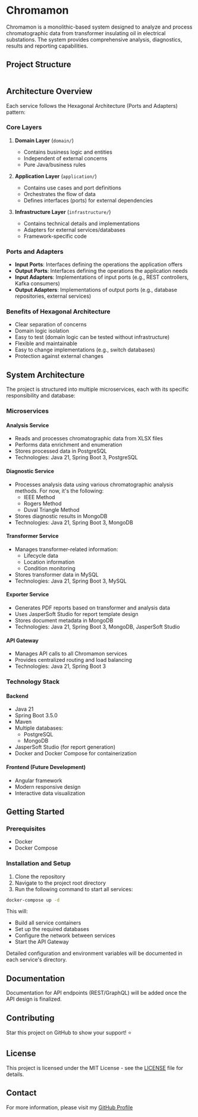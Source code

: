 # Chromamon

Chromamon is a monolithic-based system designed to analyze and process chromatographic data from transformer insulating oil in electrical substations. The system provides comprehensive analysis, diagnostics, results and reporting capabilities.

## Project Structure

```

```

## Architecture Overview

Each service follows the Hexagonal Architecture (Ports and Adapters) pattern:

### Core Layers

1. **Domain Layer** (`domain/`)
   - Contains business logic and entities
   - Independent of external concerns
   - Pure Java/business rules

2. **Application Layer** (`application/`)
   - Contains use cases and port definitions
   - Orchestrates the flow of data
   - Defines interfaces (ports) for external dependencies

3. **Infrastructure Layer** (`infrastructure/`)
   - Contains technical details and implementations
   - Adapters for external services/databases
   - Framework-specific code

### Ports and Adapters

- **Input Ports**: Interfaces defining the operations the application offers
- **Output Ports**: Interfaces defining the operations the application needs
- **Input Adapters**: Implementations of input ports (e.g., REST controllers, Kafka consumers)
- **Output Adapters**: Implementations of output ports (e.g., database repositories, external services)

### Benefits of Hexagonal Architecture

- Clear separation of concerns
- Domain logic isolation
- Easy to test (domain logic can be tested without infrastructure)
- Flexible and maintainable
- Easy to change implementations (e.g., switch databases)
- Protection against external changes

## System Architecture

The project is structured into multiple microservices, each with its specific responsibility and database:

### Microservices

#### Analysis Service
- Reads and processes chromatographic data from XLSX files
- Performs data enrichment and enumeration
- Stores processed data in PostgreSQL
- Technologies: Java 21, Spring Boot 3, PostgreSQL

#### Diagnostic Service
- Processes analysis data using various chromatographic analysis methods. For now, it's the following:
  - IEEE Method
  - Rogers Method
  - Duval Triangle Method
- Stores diagnostic results in MongoDB
- Technologies: Java 21, Spring Boot 3, MongoDB

#### Transformer Service
- Manages transformer-related information:
  - Lifecycle data
  - Location information
  - Condition monitoring
- Stores transformer data in MySQL
- Technologies: Java 21, Spring Boot 3, MySQL

#### Exporter Service
- Generates PDF reports based on transformer and analysis data
- Uses JasperSoft Studio for report template design
- Stores document metadata in MongoDB
- Technologies: Java 21, Spring Boot 3, MongoDB, JasperSoft Studio

#### API Gateway
- Manages API calls to all Chromamon services
- Provides centralized routing and load balancing
- Technologies: Java 21, Spring Boot 3

### Technology Stack

#### Backend
- Java 21
- Spring Boot 3.5.0
- Maven
- Multiple databases:
  - PostgreSQL
  - MongoDB
- JasperSoft Studio (for report generation)
- Docker and Docker Compose for containerization

#### Frontend (Future Development)
- Angular framework
- Modern responsive design
- Interactive data visualization

## Getting Started

### Prerequisites
- Docker
- Docker Compose

### Installation and Setup
1. Clone the repository
2. Navigate to the project root directory
3. Run the following command to start all services:
```bash
docker-compose up -d
```

This will:
- Build all service containers
- Set up the required databases
- Configure the network between services
- Start the API Gateway

Detailed configuration and environment variables will be documented in each service's directory.

## Documentation

Documentation for API endpoints (REST/GraphQL) will be added once the API design is finalized.

## Contributing

Star this project on GitHub to show your support! ⭐

## License

This project is licensed under the MIT License - see the [LICENSE](LICENSE) file for details.

## Contact

For more information, please visit my [GitHub Profile](https://github.com/Paulo-Possatto)
